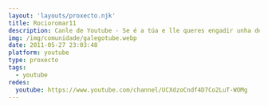 ```yaml
---
layout: 'layouts/proxecto.njk'
title: Rocioromar11
description: Canle de Youtube - Se é a túa e lle queres engadir unha descripción e etiquetas, ponte en contacto con nós.
img: /img/comunidade/galegotube.webp
date: 2011-05-27 23:03:48
platform: youtube
type: proxecto
tags:
  - youtube
redes:
  youtube: https://www.youtube.com/channel/UCXdzoCndf4D7Co2LuT-WOMg
---
```



